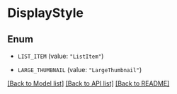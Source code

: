 # DisplayStyle

## Enum


* `LIST_ITEM` (value: `"ListItem"`)

* `LARGE_THUMBNAIL` (value: `"LargeThumbnail"`)


[[Back to Model list]](../README.md#documentation-for-models) [[Back to API list]](../README.md#documentation-for-api-endpoints) [[Back to README]](../README.md)


